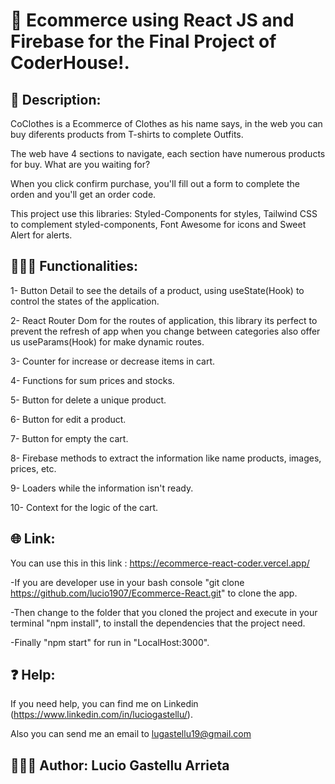 # 🥇 Ecommerce using React JS and Firebase for the Final Project of CoderHouse!.
## 📄 Description: 
CoClothes is a Ecommerce of Clothes as his name says, in the web you can buy diferents products from T-shirts to complete Outfits.

The web have 4 sections to navigate, each section have numerous products for buy. What are you waiting for?

When you click confirm purchase, you'll fill out a form to complete the orden and you'll get an order code.

This project use this libraries: Styled-Components for styles, Tailwind CSS to complement styled-components, Font Awesome for icons and Sweet Alert for alerts.

## 👨🏻‍💻 Functionalities:
1- Button Detail to see the details of a product, using useState(Hook) to control the states of the application.

2- React Router Dom for the routes of application, this library its perfect to prevent the refresh of app when you change between categories also offer us useParams(Hook) for make dynamic routes.

3- Counter for increase or decrease items in cart.

4- Functions for sum prices and stocks.

5- Button for delete a unique product.

6- Button for edit a product.

7- Button for empty the cart.

8- Firebase methods to extract the information like name products, images, prices, etc.

9- Loaders while the information isn't ready.

10- Context for the logic of the cart.

## 🌐 Link:
You can use this in this link : https://ecommerce-react-coder.vercel.app/

-If you are developer use in your bash console "git clone https://github.com/lucio1907/Ecommerce-React.git" to clone the app.

-Then change to the folder that you cloned the project and execute in your terminal "npm install", to install the dependencies that the project need.

-Finally "npm start" for run in "LocalHost:3000".

## ❓ Help:
If you need help, you can find me on Linkedin (https://www.linkedin.com/in/luciogastellu/).

Also you can send me an email to lugastellu19@gmail.com

## 🙋🏻‍♂️ Author: Lucio Gastellu Arrieta